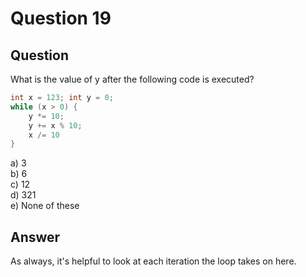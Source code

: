 # Question 19
## Question
What is the value of y after the following code is executed?
```java
int x = 123; int y = 0;
while (x > 0) {
	y *= 10;
	y += x % 10;
	x /= 10
}
```
a) 3  
b) 6  
c) 12  
d) 321  
e) None of these  
## Answer
As always, it's helpful to look at each iteration the loop takes on here. 